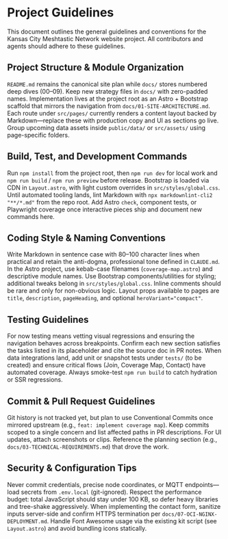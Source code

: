 # Project Guidelines

This document outlines the general guidelines and conventions for the Kansas City Meshtastic Network website project. All contributors and agents should adhere to these guidelines.

## Project Structure & Module Organization

`README.md` remains the canonical site plan while `docs/` stores numbered deep dives (00–09). Keep new strategy files in `docs/` with zero-padded names. Implementation lives at the project root as an Astro + Bootstrap scaffold that mirrors the navigation from `docs/01-SITE-ARCHITECTURE.md`. Each route under `src/pages/` currently renders a content layout backed by Markdown—replace these with production copy and UI as sections go live. Group upcoming data assets inside `public/data/` or `src/assets/` using page-specific folders.

## Build, Test, and Development Commands

Run `npm install` from the project root, then `npm run dev` for local work and `npm run build` / `npm run preview` before release. Bootstrap is loaded via CDN in `Layout.astro`, with light custom overrides in `src/styles/global.css`. Until automated tooling lands, lint Markdown with `npx markdownlint-cli2 "**/*.md"` from the repo root. Add Astro `check`, component tests, or Playwright coverage once interactive pieces ship and document new commands here.

## Coding Style & Naming Conventions

Write Markdown in sentence case with 80–100 character lines when practical and retain the anti-dogma, professional tone defined in `CLAUDE.md`. In the Astro project, use kebab-case filenames (`coverage-map.astro`) and descriptive module names. Use Bootstrap components/utilities for styling; additional tweaks belong in `src/styles/global.css`. Inline comments should be rare and only for non-obvious logic. Layout props available to pages are `title`, `description`, `pageHeading`, and optional `heroVariant="compact"`.

## Testing Guidelines

For now testing means vetting visual regressions and ensuring the navigation behaves across breakpoints. Confirm each new section satisfies the tasks listed in its placeholder and cite the source doc in PR notes. When data integrations land, add unit or snapshot tests under `tests/` (to be created) and ensure critical flows (Join, Coverage Map, Contact) have automated coverage. Always smoke-test `npm run build` to catch hydration or SSR regressions.

## Commit & Pull Request Guidelines

Git history is not tracked yet, but plan to use Conventional Commits once mirrored upstream (e.g., `feat: implement coverage map`). Keep commits scoped to a single concern and list affected paths in PR descriptions. For UI updates, attach screenshots or clips. Reference the planning section (e.g., `docs/03-TECHNICAL-REQUIREMENTS.md`) that drove the work.

## Security & Configuration Tips

Never commit credentials, precise node coordinates, or MQTT endpoints—load secrets from `.env.local` (git-ignored). Respect the performance budget: total JavaScript should stay under 100 KB, so defer heavy libraries and tree-shake aggressively. When implementing the contact form, sanitize inputs server-side and confirm HTTPS termination per `docs/07-OCI-NGINX-DEPLOYMENT.md`. Handle Font Awesome usage via the existing kit script (see `Layout.astro`) and avoid bundling icons statically.

